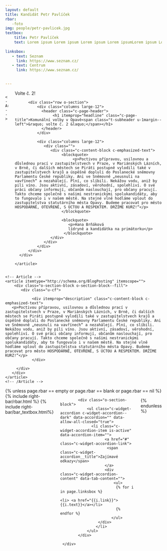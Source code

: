 ```yaml
---
layout: default
title: Kandidát Petr Pavlíček
rbar: 
   -foto
img: people/petr-pavlicek.jpg
textbox:
    title: Petr Pavlíček
    text: Lorem ipsum Lorem ipsum Lorem ipsum Lorem ipsumLorem ipsum Lorem ipsum Lorem ipsum Lorem ipsumLorem ipsumvvvv vLorem ipsum Lorem ipsumLorem ipsum Lorem ipsum Lorem ipsum Lorem ipsum Lorem ipsum
    
linksbox:
   - text: Seznam
     link: https://www.seznam.cz/
   - text: Centrum
     link: https://www.seznam.cz/
    

---
```

 <div class="row">
  <div class="medium-12  columns">

    <!-- Article -->
   <article itemtype="http://schema.org/BlogPosting" itemscope="">
   <link itemprop="mainEntityOfPage" href="{{ page.url }}">
      <div class="c-corner-ribbon-container">
       <div class="c-corner-ribbon c-corner-ribbon--top-right show-for-medium">Volte č. 2!</div>

          <div class="row o-section">
              <div class="columns large-12">
                <header class="c-page-header">
                     <h1 itemprop="headline" class="c-page-title">Komunální volby v Opavě<span class="t-subheader u-1margin--left">&raquo; volte č. 2 &laquo;</span></h1>
                </header>
              </div>
  
              <div class="columns large-12">
                 <div class="">
                    <div class="c-content-block c-emphasized-text">
                         <blockquote>
                              <p>Poctivou přípravou, usilovnou a důslednou prací v zastupitelstvech v Praze, v Mariánských Lázních, v Brně, či dalších městech se Piráti postupně vylodili také v zastupitelstvech krajů a úspěšně dopluli do Poslanecké sněmovny Parlamentu České republiky. Ani ve Sněmovně „neusnuli na vavřínech“ a nezahálejí. Plní, co slíbili. Nekážou vodu, aniž by pili víno. Jsou aktivní, zásadoví, věrohodní, spolehliví. O své práci občany informují, občanům naslouchají, pro občany pracují. Takto chceme společně s našimi nestranickými spolukandidáty, aby to fungovalo i v našem městě. Na stejné vlně hodláme vplout do zastupitelstva statutárního města Opavy. Budeme pracovat pro město HOSPODÁRNĚ, OTEVŘENĚ, S ÚCTOU A RESPEKTEM. DRŽÍME KURZ!“</p>
                         </blockquote>

                         <blockquote>
                            <p>Hana Brňáková
                            lídryně a kandidátka na primátorku</p>
                          </blockquote>
                    </div>
                 </div>
              </div>
          </div>
      </div>
   
    </article>
  </div>
  </div> 



<div class="row">
  <div class="medium-12 {% unless page.rbar == empty or page.rbar == blank or page.rbar == nil %} large-8{% endunless %} columns">

    <!-- Article -->
    <article itemtype="http://schema.org/BlogPosting" itemscope="">
        <div class="o-section-block o-section-block--fill">
           <div class="u-cf">
             
                <div itemprop="description" class="c-content-block c-emphasized-text">
       <p>Poctivou přípravou, usilovnou a důslednou prací v zastupitelstvech v Praze, v Mariánských Lázních, v Brně, či dalších městech se Piráti postupně vylodili také v zastupitelstvech krajů a úspěšně dopluli do Poslanecké sněmovny Parlamentu České republiky. Ani ve Sněmovně „neusnuli na vavřínech“ a nezahálejí. Plní, co slíbili. Nekážou vodu, aniž by pili víno. Jsou aktivní, zásadoví, věrohodní, spolehliví. O své práci občany informují, občanům naslouchají, pro občany pracují. Takto chceme společně s našimi nestranickými spolukandidáty, aby to fungovalo i v našem městě. Na stejné vlně hodláme vplout do zastupitelstva statutárního města Opavy. Budeme pracovat pro město HOSPODÁRNĚ, OTEVŘENĚ, S ÚCTOU A RESPEKTEM. DRŽÍME KURZ!“</p>
                </div>
            
         </div>
       </div>
    </article>
    <!-- /Article -->
  </div>
  {% unless page.rbar == empty or page.rbar == blank or page.rbar == nil %}
  <div class="medium-12 large-4 columns">
    {% include right-bar/rbar.html %}
    {% include right-bar/bar_textbox.html%}
       
            <div class="o-section-block">
                <ul class="c-widget-accordion c-widget-accordion--dark" data-accordion="" data-allow-all-closed="true">
                  <li class="c-widget-accordion-item is-active" data-accordion-item="">
                        <a href="#" class="c-widget-accordion-link">
                         <span class="c-widget-accordion__title">Zajímavé odkazy</span>
                        </a>
                        <div class="c-widget-accordion-content" data-tab-content="">
                            <ul>
                             {% for i in page.linksbox %}
                                  <li> <a href="{{i.link}}">{{i.text}}</a></li>
                             {% endfor %}
                           </ul>
                     </div>
                    </li>
                </ul>
            </div>
       
     </div>
  {% endunless %}
</div>































